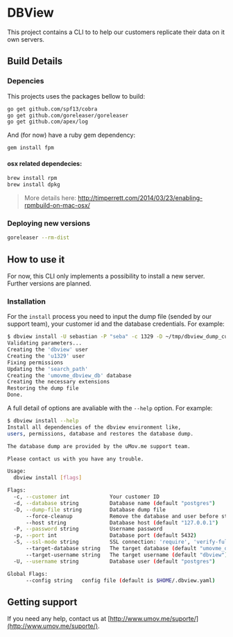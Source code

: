 # DBView

This project contains a CLI to to help our customers replicate their data on it own servers.

## Build Details

### Depencies

This projects uses the packages bellow to build:

```bash
go get github.com/spf13/cobra
go get github.com/goreleaser/goreleaser
go get github.com/apex/log
```

And (for now) have a ruby gem dependency:

```bash
gem install fpm
```

#### osx related dependecies:

```bash
brew install rpm
brew install dpkg
```
> More details here: http://timperrett.com/2014/03/23/enabling-rpmbuild-on-mac-osx/

### Deploying new versions

```bash
goreleaser --rm-dist
```

## How to use it

For now, this CLI only implements a possibility to install a new server. Further versions are planned.

### Installation

For the `install` process you need to input the dump file (sended by our support team), your customer id and the database credentials. For example:

```bash 
$ dbview install -U sebastian -P "seba" -c 1329 -D ~/tmp/dbview_dump_customer_1329_20170131.pgbkp
Validating parameters...
Creating the 'dbview' user
Creating the 'u1329' user
Fixing permissions
Updating the 'search_path'
Creating the 'umovme_dbview_db' database
Creating the necessary extensions
Restoring the dump file
Done.
```

A full detail of options are avaliable with the `--help` option. For example:

```bash
$ dbview install --help
Install all dependencies of the dbview environment like,
users, permissions, database and restores the database dump.

The database dump are provided by the uMov.me support team.

Please contact us with you have any trouble.

Usage:
  dbview install [flags]

Flags:
  -c, --customer int             Your customer ID
  -d, --database string          Database name (default "postgres")
  -D, --dump-file string         Database dump file
      --force-cleanup            Remove the database and user before starts (DANGER)
      --host string              Database host (default "127.0.0.1")
  -P, --password string          Username password
  -p, --port int                 Database port (default 5432)
  -S, --ssl-mode string          SSL connection: 'require', 'verify-full', 'verify-ca', and 'disable' supported (default "disable")
      --target-database string   The target database (default "umovme_dbview_db")
      --target-username string   The target username (default "dbview")
  -U, --username string          Database user (default "postgres")

Global Flags:
      --config string   config file (default is $HOME/.dbview.yaml)
```

## Getting support

If you need any help, contact us at [http://www.umov.me/suporte/](http://www.umov.me/suporte/).